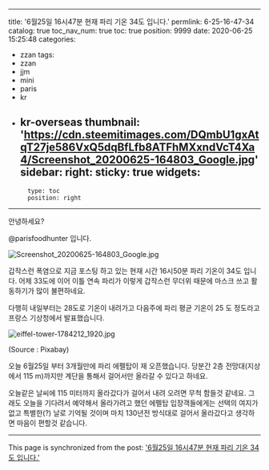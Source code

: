 
---
title: '6월25일 16시47분 현재 파리 기온 34도 입니다.'
permlink: 6-25-16-47-34
catalog: true
toc_nav_num: true
toc: true
position: 9999
date: 2020-06-25 15:25:48
categories:
- zzan
tags:
- zzan
- jjm
- mini
- paris
- kr
- kr-overseas
thumbnail: 'https://cdn.steemitimages.com/DQmbU1gxAtqT27je586VxQ5dqBfLfb8ATFhMXxndVcT4Xa4/Screenshot_20200625-164803_Google.jpg'
sidebar:
    right:
        sticky: true
widgets:
    -
        type: toc
        position: right
---


안녕하세요?

@parisfoodhunter 입니다. 

![Screenshot_20200625-164803_Google.jpg](https://cdn.steemitimages.com/DQmbU1gxAtqT27je586VxQ5dqBfLfb8ATFhMXxndVcT4Xa4/Screenshot_20200625-164803_Google.jpg)

갑작스런 폭염으로 지금 포스팅 하고 있는 현재 시간 16시50분 파리 기온이 34도 입니다. 
어제 33도에 이어 이틀 연속 파리가 이렇게 갑작스런 무더위 때문에 마스크 쓰고 활동하기가 많이 불편하네요.

다행히 내일부터는 28도로 기온이 내려가고 다음주에 파리 평균 기온이 25 도 정도라고 프랑스 기상청에서 발표했습니다. 

![eiffel-tower-1784212_1920.jpg](https://cdn.steemitimages.com/DQmfHL3P9oJww1toQt6tpY5BbR17M5ckUhMV4ppZDXq4hQD/eiffel-tower-1784212_1920.jpg)

(Source : Pixabay)

오늘 6월25일 부터 3개월만에 파리 에펠탑이 재 오픈했습니다.
당분간 2층 전망대(지상에서 115 m)까지만 계단을 통해서 걸어서만 올라갈 수 있다고 하네요. 

오늘같은 날씨에 115 미터까지 올라갔다가 걸어서 내려 오려면 무척 함들것 같네요.
그래도 오늘을 기다려서 예약해서 올라가려고 했던 에펠탑  입장객들에게는 선택의 여지가 없고 특별한(?) 날로 기억될 것이며 마치 130년전 방식대로 걸어서 올라갔다고 생각하면 마음이 편할것 같습니다.

- - -

This page is synchronized from the post: ['6월25일 16시47분 현재 파리 기온 34도 입니다.'](https://steemit.com/@parisfoodhunter/6-25-16-47-34)
